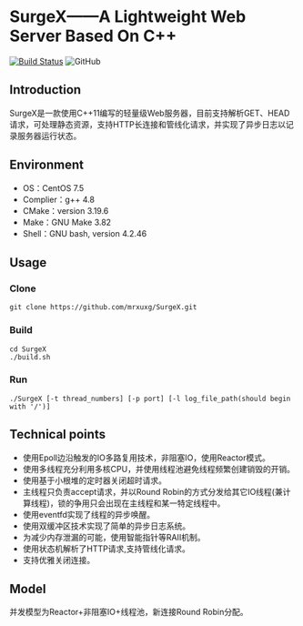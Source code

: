 # SurgeX——A Lightweight Web Server Based On C++
[![Build Status](https://travis-ci.com/xgx127/SurgeX.svg?branch=master)](https://travis-ci.com/xgx127/SurgeX) ![GitHub](https://img.shields.io/github/license/xgx127/SurgeX)
## Introduction
SurgeX是一款使用C++11编写的轻量级Web服务器，目前支持解析GET、HEAD请求，可处理静态资源，支持HTTP长连接和管线化请求，并实现了异步日志以记录服务器运行状态。
## Environment
- OS：CentOS  7.5
- Complier：g++ 4.8
- CMake：version 3.19.6
- Make：GNU Make 3.82
- Shell：GNU bash, version 4.2.46
## Usage
### Clone
```shell
git clone https://github.com/mrxuxg/SurgeX.git
```
### Build
```shell
cd SurgeX
./build.sh
```
### Run
```shell
./SurgeX [-t thread_numbers] [-p port] [-l log_file_path(should begin with '/')]
```
## Technical points
- 使用Epoll边沿触发的IO多路复用技术，非阻塞IO，使用Reactor模式。
- 使用多线程充分利用多核CPU，并使用线程池避免线程频繁创建销毁的开销。
- 使用基于小根堆的定时器关闭超时请求。
- 主线程只负责accept请求，并以Round Robin的方式分发给其它IO线程(兼计算线程)，锁的争用只会出现在主线程和某一特定线程中。
- 使用eventfd实现了线程的异步唤醒。
- 使用双缓冲区技术实现了简单的异步日志系统。
- 为减少内存泄漏的可能，使用智能指针等RAII机制。
- 使用状态机解析了HTTP请求,支持管线化请求。
- 支持优雅关闭连接。  
## Model
并发模型为Reactor+非阻塞IO+线程池，新连接Round Robin分配。
